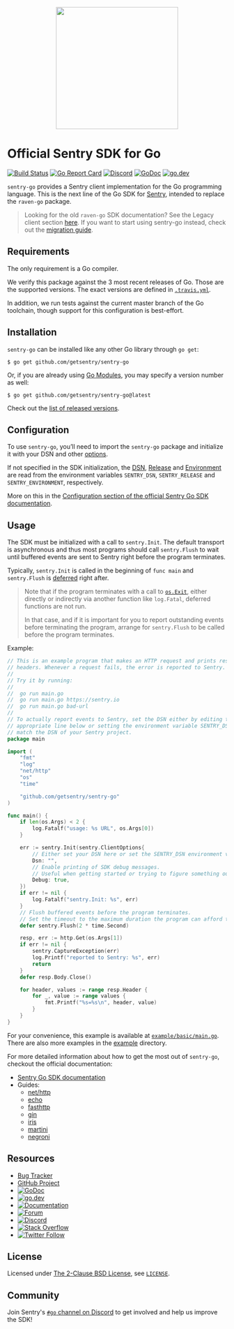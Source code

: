 <p align="center">
  <a href="https://sentry.io" target="_blank" align="center">
    <img src="https://sentry-brand.storage.googleapis.com/sentry-logo-black.png" width="280">
  </a>
  <br />
</p>

# Official Sentry SDK for Go

[![Build Status](https://travis-ci.com/getsentry/sentry-go.svg?branch=master)](https://travis-ci.com/getsentry/sentry-go)
[![Go Report Card](https://goreportcard.com/badge/github.com/getsentry/sentry-go)](https://goreportcard.com/report/github.com/getsentry/sentry-go)
[![Discord](https://img.shields.io/discord/621778831602221064)](https://discord.gg/Ww9hbqr)
[![GoDoc](https://godoc.org/github.com/getsentry/sentry-go?status.svg)](https://godoc.org/github.com/getsentry/sentry-go)
[![go.dev](https://img.shields.io/badge/go.dev-pkg-007d9c.svg?style=flat)](https://pkg.go.dev/github.com/getsentry/sentry-go)

`sentry-go` provides a Sentry client implementation for the Go programming
language. This is the next line of the Go SDK for [Sentry](https://sentry.io/),
intended to replace the `raven-go` package.

> Looking for the old `raven-go` SDK documentation? See the Legacy client section [here](https://docs.sentry.io/clients/go/).
> If you want to start using sentry-go instead, check out the [migration guide](https://docs.sentry.io/platforms/go/migration/).

## Requirements

The only requirement is a Go compiler.

We verify this package against the 3 most recent releases of Go. Those are the
supported versions. The exact versions are defined in
[`.travis.yml`](.travis.yml).

In addition, we run tests against the current master branch of the Go toolchain,
though support for this configuration is best-effort.

## Installation

`sentry-go` can be installed like any other Go library through `go get`:

```console
$ go get github.com/getsentry/sentry-go
```

Or, if you are already using
[Go Modules](https://github.com/golang/go/wiki/Modules), you may specify a
version number as well:

```console
$ go get github.com/getsentry/sentry-go@latest
```

Check out the [list of released versions](https://pkg.go.dev/github.com/getsentry/sentry-go?tab=versions). 

## Configuration

To use `sentry-go`, you’ll need to import the `sentry-go` package and initialize
it with your DSN and other [options](https://pkg.go.dev/github.com/getsentry/sentry-go#ClientOptions).

If not specified in the SDK initialization, the
[DSN](https://docs.sentry.io/product/sentry-basics/dsn-explainer/),
[Release](https://docs.sentry.io/product/releases/) and
[Environment](https://docs.sentry.io/product/sentry-basics/environments/)
are read from the environment variables `SENTRY_DSN`, `SENTRY_RELEASE` and
`SENTRY_ENVIRONMENT`, respectively.

More on this in the [Configuration section of the official Sentry Go SDK documentation](https://docs.sentry.io/platforms/go/configuration/).

## Usage

The SDK must be initialized with a call to `sentry.Init`. The default transport
is asynchronous and thus most programs should call `sentry.Flush` to wait until
buffered events are sent to Sentry right before the program terminates.

Typically, `sentry.Init` is called in the beginning of `func main` and
`sentry.Flush` is [deferred](https://golang.org/ref/spec#Defer_statements) right
after.

> Note that if the program terminates with a call to
> [`os.Exit`](https://golang.org/pkg/os/#Exit), either directly or indirectly
> via another function like `log.Fatal`, deferred functions are not run.
>
> In that case, and if it is important for you to report outstanding events
> before terminating the program, arrange for `sentry.Flush` to be called before
> the program terminates.

Example:

```go
// This is an example program that makes an HTTP request and prints response
// headers. Whenever a request fails, the error is reported to Sentry.
//
// Try it by running:
//
// 	go run main.go
// 	go run main.go https://sentry.io
// 	go run main.go bad-url
//
// To actually report events to Sentry, set the DSN either by editing the
// appropriate line below or setting the environment variable SENTRY_DSN to
// match the DSN of your Sentry project.
package main

import (
	"fmt"
	"log"
	"net/http"
	"os"
	"time"

	"github.com/getsentry/sentry-go"
)

func main() {
	if len(os.Args) < 2 {
		log.Fatalf("usage: %s URL", os.Args[0])
	}

	err := sentry.Init(sentry.ClientOptions{
		// Either set your DSN here or set the SENTRY_DSN environment variable.
		Dsn: "",
		// Enable printing of SDK debug messages.
		// Useful when getting started or trying to figure something out.
		Debug: true,
	})
	if err != nil {
		log.Fatalf("sentry.Init: %s", err)
	}
	// Flush buffered events before the program terminates.
	// Set the timeout to the maximum duration the program can afford to wait.
	defer sentry.Flush(2 * time.Second)

	resp, err := http.Get(os.Args[1])
	if err != nil {
		sentry.CaptureException(err)
		log.Printf("reported to Sentry: %s", err)
		return
	}
	defer resp.Body.Close()

	for header, values := range resp.Header {
		for _, value := range values {
			fmt.Printf("%s=%s\n", header, value)
		}
	}
}
```

For your convenience, this example is available at
[`example/basic/main.go`](example/basic/main.go).
There are also more examples in the
[example](example) directory.

For more detailed information about how to get the most out of `sentry-go`,
checkout the official documentation:

- [Sentry Go SDK documentation](https://docs.sentry.io/platforms/go/)
- Guides:
  - [net/http](https://docs.sentry.io/platforms/go/guides/http/)
  - [echo](https://docs.sentry.io/platforms/go/guides/echo/)
  - [fasthttp](https://docs.sentry.io/platforms/go/guides/fasthttp/)
  - [gin](https://docs.sentry.io/platforms/go/guides/gin/)
  - [iris](https://docs.sentry.io/platforms/go/guides/iris/)
  - [martini](https://docs.sentry.io/platforms/go/guides/martini/)
  - [negroni](https://docs.sentry.io/platforms/go/guides/negroni/)

## Resources

- [Bug Tracker](https://github.com/getsentry/sentry-go/issues)
- [GitHub Project](https://github.com/getsentry/sentry-go)
- [![GoDoc](https://godoc.org/github.com/getsentry/sentry-go?status.svg)](https://godoc.org/github.com/getsentry/sentry-go)
- [![go.dev](https://img.shields.io/badge/go.dev-pkg-007d9c.svg?style=flat)](https://pkg.go.dev/github.com/getsentry/sentry-go)
- [![Documentation](https://img.shields.io/badge/documentation-sentry.io-green.svg)](https://docs.sentry.io/platforms/go/)
- [![Forum](https://img.shields.io/badge/forum-sentry-green.svg)](https://forum.sentry.io/c/sdks)
- [![Discord](https://img.shields.io/discord/621778831602221064)](https://discord.gg/Ww9hbqr)
- [![Stack Overflow](https://img.shields.io/badge/stack%20overflow-sentry-green.svg)](http://stackoverflow.com/questions/tagged/sentry)
- [![Twitter Follow](https://img.shields.io/twitter/follow/getsentry?label=getsentry&style=social)](https://twitter.com/intent/follow?screen_name=getsentry)

## License

Licensed under
[The 2-Clause BSD License](https://opensource.org/licenses/BSD-2-Clause), see
[`LICENSE`](LICENSE).

## Community

Join Sentry's [`#go` channel on Discord](https://discord.gg/Ww9hbqr) to get
involved and help us improve the SDK!

